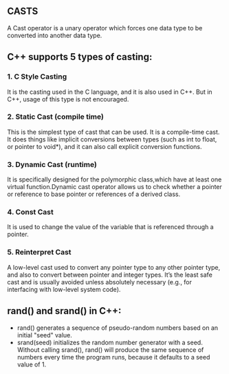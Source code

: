 
## CASTS

A Cast operator is a unary operator which forces one data type to be converted into another data type.

## C++ supports 5 types of casting:
### 1. C Style Casting
It is the casting used in the C language, and it is also used in C++. But in C++, usage of this type is not encouraged.

### 2. Static Cast (compile time)
This is the simplest type of cast that can be used. It is a compile-time cast. It does things like implicit conversions between types (such as int to float, or pointer to void*), and it can also call explicit conversion functions.

### 3. Dynamic Cast (runtime)
It is specifically designed for the polymorphic class,which have at least one virtual function.Dynamic cast operator allows us to check whether a pointer or reference to base pointer or references of a derived class.

### 4. Const Cast
It is used to change the value of the variable that is referenced through a pointer.

### 5. Reinterpret Cast
A low-level cast used to convert any pointer type to any other pointer type, and also to convert between pointer and integer types. It’s the least safe cast and is usually avoided unless absolutely necessary (e.g., for interfacing with low-level system code).

## rand() and srand() in C++:
- rand() generates a sequence of pseudo-random numbers based on an initial "seed" value.
- srand(seed) initializes the random number generator with a seed. Without calling srand(), rand() will produce the same sequence of numbers every time the program runs, because it defaults to a seed value of 1.

